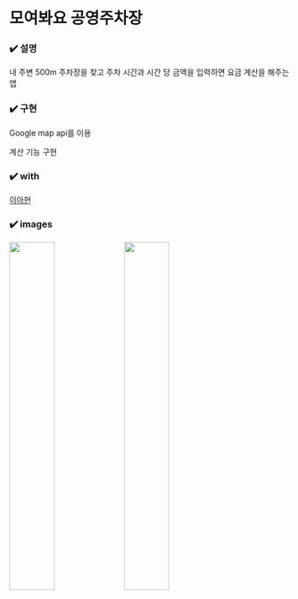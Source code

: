 # 모여봐요 공영주차장

### :heavy_check_mark: 설명

내 주변 500m 주차장을 찾고 주차 시간과 시간 당 금액을 입력하면 요금 계산을 해주는 앱

### :heavy_check_mark: 구현

Google map api를 이용

계산 기능 구현

### :heavy_check_mark: with

[이아현](https://github.com/LAH1203)

### :heavy_check_mark: images

<img src = "https://user-images.githubusercontent.com/59350891/99969154-6f1b1400-2ddd-11eb-8f09-b6b421aab4d8.jpg" width = "40%">
<img src = "https://user-images.githubusercontent.com/59350891/99969165-72160480-2ddd-11eb-961e-6134da700206.jpg" width = "40%">



